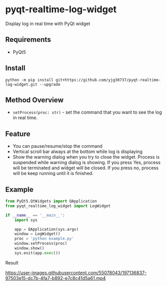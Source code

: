 # pyqt-realtime-log-widget
Display log in real time with PyQt widget

## Requirements
* PyQt5

## Install
`python -m pip install git+https://github.com/yjg30737/pyqt-realtime-log-widget.git --upgrade`

## Method Overview
* `setProcess(proc: str)` - set the command that you want to see the log in real time.

## Feature
* You can pause/resume/stop the command
* Vertical scroll bar always at the bottom while log is displaying
* Show the warning dialog when you try to close the widget. Process is suspended while warning dialog is showing. If you press Yes, process will be terminated and widget will be closed. If you press no, process will be keep running until it is finished.   

## Example
```python
from PyQt5.QtWidgets import QApplication
from pyqt_realtime_log_widget import LogWidget

if __name__ == '__main__':
    import sys

    app = QApplication(sys.argv)
    window = LogWidget()
    proc = 'python example.py'
    window.setProcess(proc)
    window.show()
    sys.exit(app.exec())
```

Result

https://user-images.githubusercontent.com/55078043/197136837-97503e15-dc7b-4fa7-b892-e7c8c41d5a61.mp4

